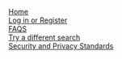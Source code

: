 <html>
  <head>
    <meta charset="utf-8">
    <title>Search Results</title>
    <script src = "https://www.gstatic.com/firebasejs/4.6.2/firebase.js"></script>
    <script src= "https://rawgit.com/SilenceTheEcho/SilenceTheEcho/master/samplesearch.js"></script>
  </head>
  <body>
    <section id = "contentSect">
      <h1 id = "sourceName"></h1> 
      <p id = "accuracy"></p> 
      <p id = "bias"></p>
      <p id = "addSource"></p>
      <p id = "explanation"></p>
    </section> 
    <script>
      if (localStorage.getItem("found") == "true")
      { 
          document.getElementById("sourceName").textContent = localStorage.getItem("sourceName"); 
          document.getElementById("accuracy").textContent = "Accuracy: " + localStorage.getItem("accuracy"); 
          document.getElementById("bias").textContent = "Bias: " + localStorage.getItem("bias");
          document.getElementById("explanation").textContent =
          "Accuracy scores range from 1 to 100.  Lower accuracy scores imply that the media source is providing media for entertainment or political purposes, and should not be a trusted source for news facts.  Accuracy scores above 75 are generally trustworthy.  Bias scores range from Left Bias to Right Bias.  A completely unbiased source would be 'Least Bias'.";
      }
      else
      {
          document.getElementById("sourceName").textContent = localStorage.getItem("sourceName");
          document.getElementById("accuracy").textContent = "We did not find a media source by that name.";
          document.getElementById("addSource").textContent = "Would you like to request that this media source be added to our database?";
          var buttonResponse = document.createElement("p");
          buttonResponse.textContent = "We have received your request.  Our impartial panel of media adjudicators will review the media produced by " + document.getElementById("sourceName").textContent + " and enter the results of its findings into our database."; 
          var requestButton = document.createElement("button");
          requestButton.textContent = "Add Source";
          requestButton.addEventListener("click", function()
          {
              updateDatabase(document.getElementById("sourceName").textContent);
              document.getElementById("contentSect").appendChild(buttonResponse); 
          }); 
          document.getElementById("contentSect").appendChild(requestButton);
      }
    </script>
    <br>                                          
    <div>
        <a href = "https://silencetheecho.github.io/SilenceTheEcho/">Home</a>
    </div>
    <div>
        <a href = "https://silencetheecho.github.io/SilenceTheEcho/login">Log in or Register</a>
    </div>
    <div>
        <a href = "https://silencetheecho.github.io/SilenceTheEcho/faqs">FAQS</a>
    </div>
    <div>
        <a href = "https://silencetheecho.github.io/SilenceTheEcho/search">Try a different search</a>
    </div>
    <div>
        <a href = "https://silencetheecho.github.io/SilenceTheEcho/security">Security and Privacy Standards</a>
    </div>
  </body>
</html>

